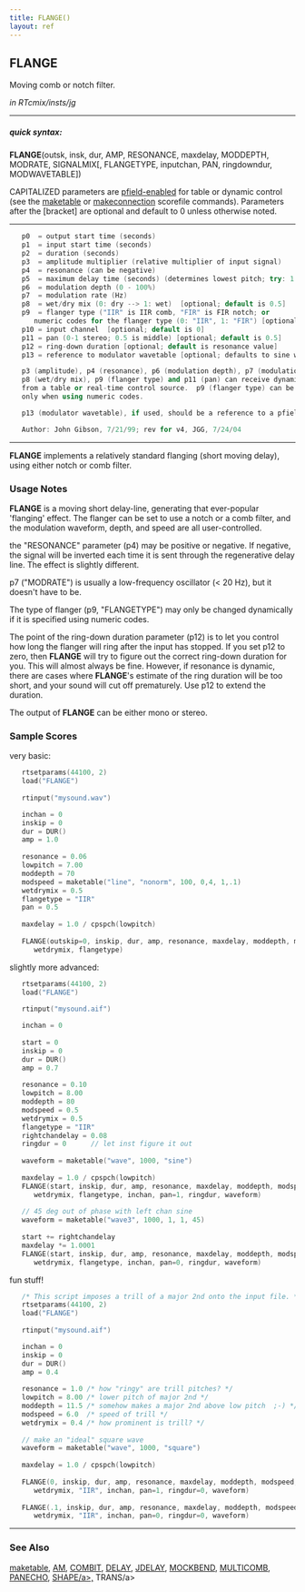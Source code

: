 ```yaml
---
title: FLANGE()
layout: ref
---
```


## FLANGE

Moving comb or notch filter.

*in RTcmix/insts/jg*  
  

-----

##### quick syntax:

**FLANGE**(outsk, insk, dur, AMP, RESONANCE, maxdelay, MODDEPTH,
MODRATE, SIGNALMIX\[, FLANGETYPE, inputchan, PAN, ringdowndur,
MODWAVETABLE\])

CAPITALIZED parameters are [pfield-enabled](pfield-enabled.html) for
table or dynamic control (see the
[maketable](../scorefile/maketable.html) or
[makeconnection](../scorefile/makeconnection.html) scorefile
commands). Parameters after the \[bracket\] are optional and default to
0 unless otherwise noted.

-----

  

```cpp
   p0  = output start time (seconds)
   p1  = input start time (seconds)
   p2  = duration (seconds)
   p3  = amplitude multiplier (relative multiplier of input signal)
   p4  = resonance (can be negative)
   p5  = maximum delay time (seconds) (determines lowest pitch; try: 1.0 / cpspch(8.00))
   p6  = modulation depth (0 - 100%)
   p7  = modulation rate (Hz)
   p8  = wet/dry mix (0: dry --> 1: wet)  [optional; default is 0.5]
   p9  = flanger type ("IIR" is IIR comb, "FIR" is FIR notch; or
      numeric codes for the flanger type (0: "IIR", 1: "FIR") [optional; default is "IIR"]
   p10 = input channel  [optional; default is 0]
   p11 = pan (0-1 stereo; 0.5 is middle) [optional; default is 0.5]
   p12 = ring-down duration [optional; default is resonance value]
   p13 = reference to modulator wavetable [optional; defaults to sine wave]

   p3 (amplitude), p4 (resonance), p6 (modulation depth), p7 (modulation rate),
   p8 (wet/dry mix), p9 (flanger type) and p11 (pan) can receive dynamic updates
   from a table or real-time control source.  p9 (flanger type) can be updated
   only when using numeric codes.

   p13 (modulator wavetable), if used, should be a reference to a pfield table-handle.

   Author: John Gibson, 7/21/99; rev for v4, JGG, 7/24/04
```

  

-----

  
**FLANGE** implements a relatively standard flanging (short moving
delay), using either notch or comb filter.

### Usage Notes

**FLANGE** is a moving short delay-line, generating that ever-popular
'flanging' effect. The flanger can be set to use a notch or a comb
filter, and the modulation waveform, depth, and speed are all
user-controlled.

the "RESONANCE" parameter (p4) may be positive or negative. If negative,
the signal will be inverted each time it is sent through the
regenerative delay line. The effect is slightly different.

p7 ("MODRATE") is usually a low-frequency oscillator (\< 20 Hz), but it
doesn't have to be.

The type of flanger (p9, "FLANGETYPE") may only be changed dynamically
if it is specified using numeric codes.

The point of the ring-down duration parameter (p12) is to let you
control how long the flanger will ring after the input has stopped. If
you set p12 to zero, then **FLANGE** will try to figure out the correct
ring-down duration for you. This will almost always be fine. However, if
resonance is dynamic, there are cases where **FLANGE**'s estimate of the
ring duration will be too short, and your sound will cut off
prematurely. Use p12 to extend the duration.

The output of **FLANGE** can be either mono or stereo.

### Sample Scores

very basic:

```cpp
   rtsetparams(44100, 2)
   load("FLANGE")
   
   rtinput("mysound.wav")

   inchan = 0
   inskip = 0
   dur = DUR()
   amp = 1.0
   
   resonance = 0.06
   lowpitch = 7.00
   moddepth = 70
   modspeed = maketable("line", "nonorm", 100, 0,4, 1,.1)
   wetdrymix = 0.5
   flangetype = "IIR"
   pan = 0.5
   
   maxdelay = 1.0 / cpspch(lowpitch)
   
   FLANGE(outskip=0, inskip, dur, amp, resonance, maxdelay, moddepth, modspeed,
      wetdrymix, flangetype)
```

  
  
slightly more advanced:

```cpp
   rtsetparams(44100, 2)
   load("FLANGE")
   
   rtinput("mysound.aif")

   inchan = 0
   
   start = 0
   inskip = 0
   dur = DUR()
   amp = 0.7
   
   resonance = 0.10
   lowpitch = 8.00
   moddepth = 80
   modspeed = 0.5
   wetdrymix = 0.5
   flangetype = "IIR"
   rightchandelay = 0.08
   ringdur = 0      // let inst figure it out
   
   waveform = maketable("wave", 1000, "sine")
   
   maxdelay = 1.0 / cpspch(lowpitch)
   FLANGE(start, inskip, dur, amp, resonance, maxdelay, moddepth, modspeed,
      wetdrymix, flangetype, inchan, pan=1, ringdur, waveform)
   
   // 45 deg out of phase with left chan sine
   waveform = maketable("wave3", 1000, 1, 1, 45)
   
   start += rightchandelay
   maxdelay *= 1.0001
   FLANGE(start, inskip, dur, amp, resonance, maxdelay, moddepth, modspeed,
      wetdrymix, flangetype, inchan, pan=0, ringdur, waveform)
```

  
  
fun stuff\!

```cpp
   /* This script imposes a trill of a major 2nd onto the input file. */
   rtsetparams(44100, 2)
   load("FLANGE")
   
   rtinput("mysound.aif")

   inchan = 0
   inskip = 0
   dur = DUR()
   amp = 0.4
   
   resonance = 1.0 /* how "ringy" are trill pitches? */
   lowpitch = 8.00 /* lower pitch of major 2nd */
   moddepth = 11.5 /* somehow makes a major 2nd above low pitch  ;-) */
   modspeed = 6.0  /* speed of trill */
   wetdrymix = 0.4 /* how prominent is trill? */
   
   // make an "ideal" square wave
   waveform = maketable("wave", 1000, "square")
   
   maxdelay = 1.0 / cpspch(lowpitch)
   
   FLANGE(0, inskip, dur, amp, resonance, maxdelay, moddepth, modspeed,
      wetdrymix, "IIR", inchan, pan=1, ringdur=0, waveform)
   
   FLANGE(.1, inskip, dur, amp, resonance, maxdelay, moddepth, modspeed,
      wetdrymix, "IIR", inchan, pan=0, ringdur=0, waveform)
```

  

-----

### See Also

[maketable](../scorefile/maketable.html), [AM](AM.html),
[COMBIT](COMBIT.html), [DELAY](DELAY.html), [JDELAY](JDELAY.html),
[MOCKBEND](MOCKBEND.html), [MULTICOMB](MULTICOMB.html),
[PANECHO](PANECHO.html), [SHAPE/a\>,](SHAPE.html) TRANS/a\>
